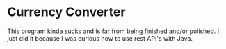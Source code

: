 # Currency Converter

This program kinda sucks and is far from being finished and/or polished. I just did it because I was curious how to use rest API's with Java.
